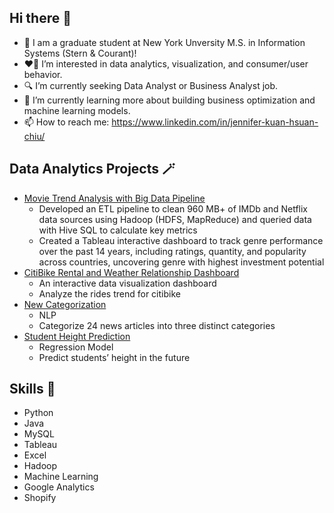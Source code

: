 ## Hi there 👋
* 🏫 I am a graduate student at New York Unversity M.S. in Information Systems (Stern & Courant)!
* ❤️‍🔥 I’m interested in data analytics, visualization, and consumer/user behavior.
* 🔍 I’m currently seeking Data Analyst or Business Analyst job. 
* 🌱 I’m currently learning more about building business optimization and machine learning models.
* 📫 How to reach me: https://www.linkedin.com/in/jennifer-kuan-hsuan-chiu/

## Data Analytics Projects 🪄
* [Movie Trend Analysis with Big Data Pipeline](https://drive.google.com/drive/folders/1AoDuKcZDF0TwuWb6Lww0YhCjKRLvk0Rr?dmr=1&ec=wgc-drive-globalnav-goto)
  * Developed an ETL pipeline to clean 960 MB+ of IMDb and Netflix data sources using Hadoop (HDFS, MapReduce) and queried data with Hive SQL to calculate key metrics
  * Created a Tableau interactive dashboard to track genre performance over the past 14 years, including ratings, quantity, and popularity across countries, uncovering genre with highest investment potential
* [CitiBike Rental and Weather Relationship Dashboard](https://public.tableau.com/app/profile/kuan.hsuan.chiu/viz/CitiBikeOperationAnalysis/Dashboard1)
  * An interactive data visualization dashboard
  * Analyze the rides trend for citibike
* [New Categorization](https://github.com/jenniferchiutw/predictive_analytics/tree/main/hw3)
  * NLP
  * Categorize 24 news articles into three distinct categories
* [Student Height Prediction](https://github.com/jenniferchiutw/java_projects/tree/main/height_prediction)
  * Regression Model
  * Predict students’ height in the future

## Skills 🔧
* Python
* Java
* MySQL
* Tableau
* Excel
* Hadoop
* Machine Learning
* Google Analytics
* Shopify


<!--
**jenniferchiutw/jenniferchiutw** is a ✨ _special_ ✨ repository because its `README.md` (this file) appears on your GitHub profile.

Here are some ideas to get you started:

- 🔭 I’m currently working on ...
- 🌱 I’m currently learning ...
- 👯 I’m looking to collaborate on ...
- 🤔 I’m looking for help with ...
- 💬 Ask me about ...
- 📫 How to reach me: ...
- 😄 Pronouns: ...
- ⚡ Fun fact: ...
-->
